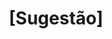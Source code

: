 ---
name: 🐞 Sugestão/Feedback
about: Deixe sua sugestão e/ou feedback para o projeto.
title: '[Sugestão] <title>'
labels: Bug, Needs Triage
assignees: ''

---